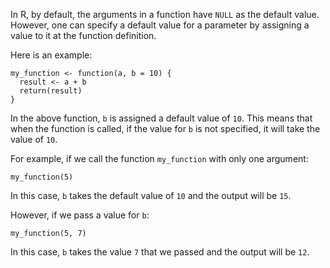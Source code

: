 In R, by default, the arguments in a function have `NULL` as the default value. However, one can specify a default value for a parameter by assigning a value to it at the function definition.

Here is an example:

```
my_function <- function(a, b = 10) {
  result <- a + b
  return(result)
}
```

In the above function, `b` is assigned a default value of `10`. This means that when the function is called, if the value for `b` is not specified, it will take the value of `10`. 

For example, if we call the function `my_function` with only one argument:

```
my_function(5)
```

In this case, `b` takes the default value of `10` and the output will be `15`.

However, if we pass a value for `b`:

```
my_function(5, 7)
```

In this case, `b` takes the value `7` that we passed and the output will be `12`.